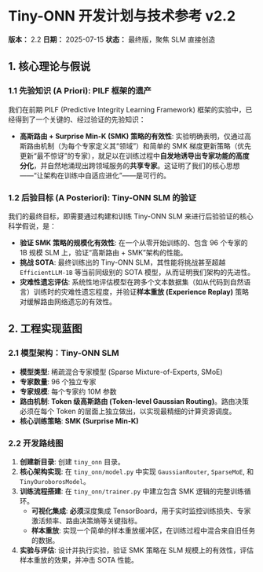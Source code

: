# Tiny-ONN 开发计划与技术参考 v2.2

**版本：** 2.2
**日期：** 2025-07-15
**状态：** 最终版，聚焦 SLM 直接创造

## 1. 核心理论与假说

### 1.1 先验知识 (A Priori): PILF 框架的遗产

我们在前期 PILF (Predictive Integrity Learning Framework) 框架的实验中，已经得到了一个关键的、经过验证的先验知识：

- **高斯路由 + Surprise Min-K (SMK) 策略的有效性**: 实验明确表明，仅通过高斯路由机制（为每个专家定义其“领域”）和简单的 SMK 梯度更新策略（优先更新“最不惊讶”的专家），就足以在训练过程中**自发地诱导出专家功能的高度分化**，并自然地涌现出跨领域服务的**共享专家**。这证明了我们的核心思想——“让架构在训练中自适应进化”——是可行的。

### 1.2 后验目标 (A Posteriori): Tiny-ONN SLM 的验证

我们的最终目标，即需要通过构建和训练 Tiny-ONN SLM 来进行后验验证的核心科学假说，是：

- **验证 SMK 策略的规模化有效性**: 在一个从零开始训练的、包含 96 个专家的 1B 规模 SLM 上，验证“高斯路由 + SMK”架构的性能。
- **挑战 SOTA**: 最终训练出的 Tiny-ONN SLM，其性能将挑战甚至超越 `EfficientLLM-1B` 等当前同级别的 SOTA 模型，从而证明我们架构的先进性。
- **灾难性遗忘评估**: 系统性地评估模型在跨多个文本数据集（如从代码到自然语言）训练时的灾难性遗忘程度，并验证**样本重放 (Experience Replay)** 策略对缓解路由网络遗忘的有效性。

## 2. 工程实现蓝图

### 2.1 模型架构：Tiny-ONN SLM

- **模型类型**: 稀疏混合专家模型 (Sparse Mixture-of-Experts, SMoE)
- **专家数量**: 96 个独立专家
- **专家规模**: 每个专家约 10M 参数
- **路由机制**: **Token 级高斯路由 (Token-level Gaussian Routing)**。路由决策必须在每个 Token 的层面上独立做出，以实现最精细的计算资源调度。
- **核心训练策略**: **SMK (Surprise Min-K)**

### 2.2 开发路线图

1. **创建新目录**: 创建 `tiny_onn` 目录。
2. **核心架构实现**: 在 `tiny_onn/model.py` 中实现 `GaussianRouter`, `SparseMoE`, 和 `TinyOuroborosModel`。
3. **训练流程搭建**: 在 `tiny_onn/trainer.py` 中建立包含 SMK 逻辑的完整训练循环。
    - **可视化集成**: **必须**深度集成 TensorBoard，用于实时监控训练损失、专家激活频率、路由决策熵等关键指标。
    - **样本重放**: 实现一个简单的样本重放缓冲区，在训练过程中混合来自旧任务的数据。
4. **实验与评估**: 设计并执行实验，验证 SMK 策略在 SLM 规模上的有效性，评估样本重放的效果，并冲击 SOTA 性能。
